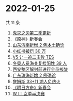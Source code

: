 # 2022-01-25

共 11 条

<!-- BEGIN -->
<!-- 最后更新时间 Tue Jan 25 2022 01:17:23 GMT+0800 (China Standard Time) -->

1. [鬼灭之刃第二季更新](https://www.zhihu.com/search?q=鬼灭之刃)
1. [《原神》新春会](https://www.zhihu.com/search?q=原神)
1. [山东济南新增 2 例本土确诊](https://www.zhihu.com/search?q=山东疫情)
1. [小红书被罚 30 万](https://www.zhihu.com/search?q=小红书)
1. [V5 让一追二击败 TES](https://www.zhihu.com/search?q=tes)
1. [冬奥人员海关复检阳性 39 人](https://www.zhihu.com/search?q=冬奥人员复检阳性)
1. [西安整区解封前进行全员核酸](https://www.zhihu.com/search?q=西安解封)
1. [广东珠海新增 2 例确诊](https://www.zhihu.com/search?q=广东疫情)
1. [詹姆斯 33+11 湖人负热火](https://www.zhihu.com/search?q=湖人)
1. [《明日方舟》新春会](https://www.zhihu.com/search?q=明日方舟)
1. [WTT 女单半决赛](https://www.zhihu.com/search?q=wtt)

<!-- END -->
